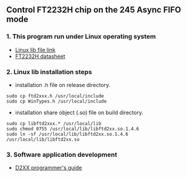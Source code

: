 ## Control FT2232H chip on the 245 Async FIFO mode ##
### 1. This program run under Linux operating system ###
  - [Linux lib file link](http://www.ftdichip.com/Drivers/D2XX.htm)
  - [FT2232H datasheet](http://www.ftdichip.com/Support/Documents/DataSheets/ICs/DS_FT2232D.pdf)
### 2. Linux lib installation steps ###
  - installation .h file on release directory.
```
sudo cp ftd2xxx.h /usr/local/include
sudo cp WinTypes.h /usr/local/include
```
  - installation share object (.so) file on build directory.
```
sudo cp libftd2xxx.* /usr/local/lib
sudo chmod 0755 /usr/local/lib/libftd2xx.so.1.4.6
sudo ln -sf /usr/local/lib/libftd2xx.so.1.4.6 /usr/local/lib/libftd2xx.so
```
### 3. Software application development ###
  * [D2XX programmer's guide](http://www.ftdichip.com/Support/Documents/ProgramGuides/D2XX_Programmer's_Guide(FT_000071).pdf)
